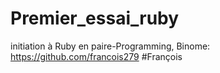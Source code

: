 # Premier_essai_ruby
initiation à Ruby en paire-Programming, 
Binome: https://github.com/francois279 #François
